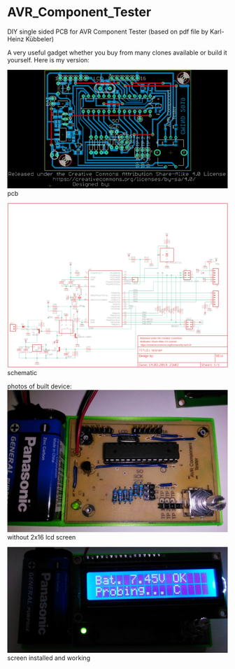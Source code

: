 # AVR_Component_Tester
DIY single sided PCB for AVR Component Tester (based on pdf file by Karl-Heinz Kübbeler)

A very useful gadget whether you buy from many clones available or build it yourself. Here is my version:


<img src="images/pcb.png">pcb</img>

<img src="images/schematic.png">schematic</img>

photos of built device:
<img src="images/photo-2.jpg">without 2x16 lcd screen</img>

<img src="images/photo-1.jpg">screen installed and working</img>